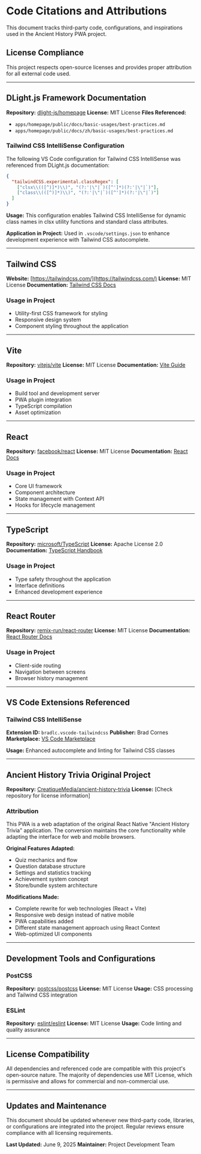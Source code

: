 # Code Citations and Attributions

This document tracks third-party code, configurations, and inspirations used in the Ancient History PWA project.

## License Compliance

This project respects open-source licenses and provides proper attribution for all external code used.

---

## DLight.js Framework Documentation

**Repository:** [dlight-js/homepage](https://github.com/dlight-js/homepage)
**License:** MIT License
**Files Referenced:** 
- `apps/homepage/public/docs/basic-usages/best-practices.md`
- `apps/homepage/public/docs/zh/basic-usages/best-practices.md`

### Tailwind CSS IntelliSense Configuration

The following VS Code configuration for Tailwind CSS IntelliSense was referenced from DLight.js documentation:

```json
{
  "tailwindCSS.experimental.classRegex": [
    ["clsx\\(([^)]*)\\)", "(?:'|\"|`)([^']*)(?:'|\"|`)"],
    ["class\\(([^)]*)\\)", "(?:'|\"|`)([^']*)(?:'|\"|`)"]
  ]
}
```

**Usage:** This configuration enables Tailwind CSS IntelliSense for dynamic class names in clsx utility functions and standard class attributes.

**Application in Project:** Used in `.vscode/settings.json` to enhance development experience with Tailwind CSS autocomplete.

---

## Tailwind CSS

**Website:** [https://tailwindcss.com/](https://tailwindcss.com/)
**License:** MIT License
**Documentation:** [Tailwind CSS Docs](https://tailwindcss.com/docs)

### Usage in Project
- Utility-first CSS framework for styling
- Responsive design system
- Component styling throughout the application

---

## Vite

**Repository:** [vitejs/vite](https://github.com/vitejs/vite)
**License:** MIT License
**Documentation:** [Vite Guide](https://vitejs.dev/guide/)

### Usage in Project
- Build tool and development server
- PWA plugin integration
- TypeScript compilation
- Asset optimization

---

## React

**Repository:** [facebook/react](https://github.com/facebook/react)
**License:** MIT License
**Documentation:** [React Docs](https://reactjs.org/docs)

### Usage in Project
- Core UI framework
- Component architecture
- State management with Context API
- Hooks for lifecycle management

---

## TypeScript

**Repository:** [microsoft/TypeScript](https://github.com/microsoft/TypeScript)
**License:** Apache License 2.0
**Documentation:** [TypeScript Handbook](https://www.typescriptlang.org/docs/)

### Usage in Project
- Type safety throughout the application
- Interface definitions
- Enhanced development experience

---

## React Router

**Repository:** [remix-run/react-router](https://github.com/remix-run/react-router)
**License:** MIT License
**Documentation:** [React Router Docs](https://reactrouter.com/)

### Usage in Project
- Client-side routing
- Navigation between screens
- Browser history management

---

## VS Code Extensions Referenced

### Tailwind CSS IntelliSense
**Extension ID:** `bradlc.vscode-tailwindcss`
**Publisher:** Brad Cornes
**Marketplace:** [VS Code Marketplace](https://marketplace.visualstudio.com/items?itemName=bradlc.vscode-tailwindcss)

**Usage:** Enhanced autocomplete and linting for Tailwind CSS classes

---

## Ancient History Trivia Original Project

**Repository:** [CreatiqueMedia/ancient-history-trivia](https://github.com/CreatiqueMedia/ancient-history-trivia)
**License:** [Check repository for license information]

### Attribution
This PWA is a web adaptation of the original React Native "Ancient History Trivia" application. The conversion maintains the core functionality while adapting the interface for web and mobile browsers.

**Original Features Adapted:**
- Quiz mechanics and flow
- Question database structure
- Settings and statistics tracking
- Achievement system concept
- Store/bundle system architecture

**Modifications Made:**
- Complete rewrite for web technologies (React + Vite)
- Responsive web design instead of native mobile
- PWA capabilities added
- Different state management approach using React Context
- Web-optimized UI components

---

## Development Tools and Configurations

### PostCSS
**Repository:** [postcss/postcss](https://github.com/postcss/postcss)
**License:** MIT License
**Usage:** CSS processing and Tailwind CSS integration

### ESLint
**Repository:** [eslint/eslint](https://github.com/eslint/eslint)
**License:** MIT License
**Usage:** Code linting and quality assurance

---

## License Compatibility

All dependencies and referenced code are compatible with this project's open-source nature. The majority of dependencies use MIT License, which is permissive and allows for commercial and non-commercial use.

---

## Updates and Maintenance

This document should be updated whenever new third-party code, libraries, or configurations are integrated into the project. Regular reviews ensure compliance with all licensing requirements.

**Last Updated:** June 9, 2025
**Maintainer:** Project Development Team
